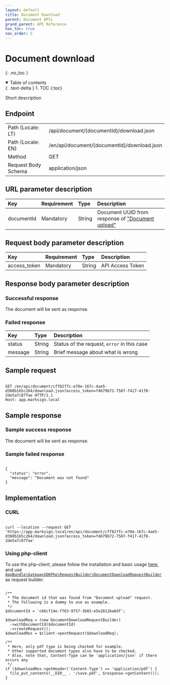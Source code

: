 ```yaml
---
layout: default
title: Document Download
parent: Document APIs
grand_parent: API Reference
has_toc: true
nav_order: 5
---
```


# Document download
{: .no_toc }

<details open markdown="block">
  <summary>
    Table of contents
  </summary>
  {: .text-delta }
1. TOC
{:toc}
</details>

Short description

## Endpoint

<table>
  <tbody>
    <tr>
      <td>Path (Locale: LT)</td>
      <td>/api/document/{documentId}/download.json</td>
    </tr>
    <tr>
      <td>Path (Locale: EN)</td>
      <td>/en/api/document/{documentId}/download.json</td>
    </tr>
    <tr>
      <td>Method</td>
      <td>GET</td>
    </tr>
    <tr>
      <td>Request Body Schema</td>
      <td>application/json</td>
    </tr>
  </tbody>
</table>

## URL parameter description

| Key | Requirement | Type | Description |
| :--- | :--- | :--- | :--- |
| documentId | Mandatory | String | Document UUID from response of ["Document upload"](/api-references/document/apiDocumentUpload.html#response-document-object-description) |

## Request body parameter description

| Key | Requirement | Type | Description |
| :--- | :--- | :--- | :--- |
| access_token | Mandatory | String | API Access Token |



## Response body parameter description

### Successful response

The document will be sent as response.



### Failed response

| Key | Type | Description |
| :--- | :--- | :--- |
| status | String | Status of the request, `error` in this case |
| message | String | Brief message about what is wrong |



## Sample request

```

GET /en/api/document/cff827fc-e70e-167c-4ae5-d388b1b5c264/download.json?access_token=f4b79b72-7587-f417-41f8-2de5a7c87fae HTTP/1.1
Host: app.marksign.local

```

## Sample response

### Sample success response

The document will be sent as response.

### Sample failed response

```

{
  "status": "error",
  "message": "Document was not found"
}

```

## Implementation

### CURL

```

curl --location --request GET 'https://app.marksign.local/en/api/document/cff827fc-e70e-167c-4ae5-d388b1b5c264/download.json?access_token=f4b79b72-7587-f417-41f8-2de5a7c87fae'

```

### Using php-client

To use the php-client, please follow the installation and basic usage [here](/sdk-php-client.html#usage), and use [`AppBundle\GatewaySDKPhp\RequestBuilder\DocumentDownloadRequestBuilder`](/class-ref/GatewaySDKPhp/RequestBuilder/DocumentDownloadRequestBuilder.html) as request builder.

```

/**
 * The document id that was found from "Document upload" request.
 * The following is a dummy to use as example.
 */
$documentId = 'c66cf14e-f763-9757-3b83-e5e28126a6df';

$downloadReq = (new DocumentDownloadRequestBuilder)
  ->withDocumentId($documentId)
  ->createRequest();
$downloadRes = $client->postRequest($downloadReq);

/**
 * Here, only pdf type is being checked for example.
 * Other supported document types also have to be checked.
 * Also, note that, Content-Type can be 'application/json' if there occurs any
 */
if ($downloadRes->getHeader('Content-Type') == 'application/pdf') {
  file_put_contents(__DIR__ . '/save.pdf', $response->getContent());
}

```
